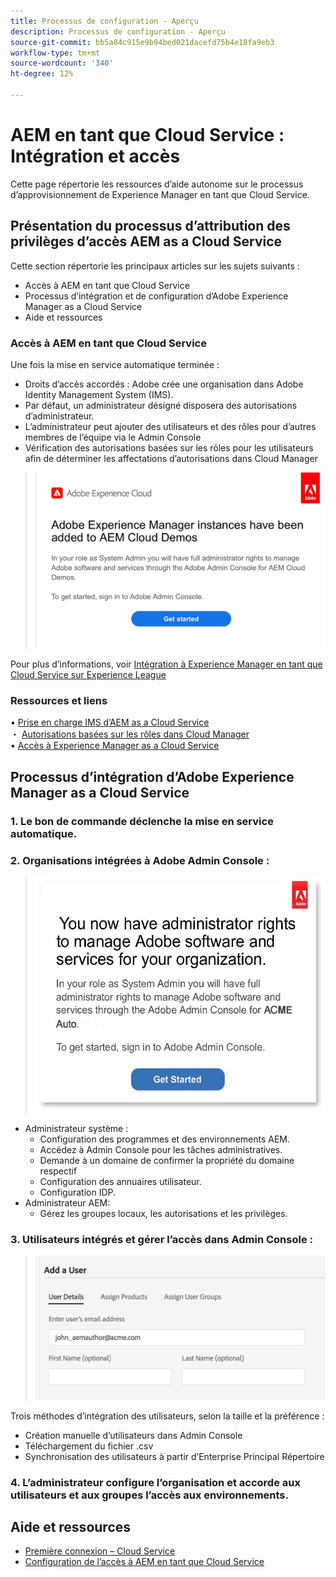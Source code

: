 ```yaml
---
title: Processus de configuration - Aperçu
description: Processus de configuration - Aperçu
source-git-commit: bb5a84c915e9b94bed021dacefd75b4e18fa9eb3
workflow-type: tm+mt
source-wordcount: '340'
ht-degree: 12%

---
```



# AEM en tant que Cloud Service : Intégration et accès

Cette page répertorie les ressources d’aide autonome sur le processus d’approvisionnement de Experience Manager en tant que Cloud Service.

## Présentation du processus d’attribution des privilèges d’accès AEM as a Cloud Service

Cette section répertorie les principaux articles sur les sujets suivants :

* Accès à AEM en tant que Cloud Service
* Processus d’intégration et de configuration d’Adobe Experience Manager as a Cloud Service
* Aide et ressources


### Accès à AEM en tant que Cloud Service

Une fois la mise en service automatique terminée :

* Droits d’accès accordés : Adobe crée une organisation dans Adobe Identity Management System (IMS).
* Par défaut, un administrateur désigné disposera des autorisations d’administrateur.
* L’administrateur peut ajouter des utilisateurs et des rôles pour d’autres membres de l’équipe via le Admin Console
* Vérification des autorisations basées sur les rôles pour les utilisateurs afin de déterminer les affectations d’autorisations dans Cloud Manager

> ![processsouveraineté.jpg](./assets/processOverview.jpg)


Pour plus d’informations, voir [Intégration à Experience Manager en tant que Cloud Service sur Experience League](https://experienceleague.adobe.com/docs/experience-manager-cloud-service/onboarding/home.html?lang=en)

### Ressources et liens

• [Prise en charge IMS d’AEM as a Cloud Service](https://experienceleague.adobe.com/docs/experience-manager-cloud-service/security/ims-support.html?lang=fr)\
・ [Autorisations basées sur les rôles dans Cloud Manager](https://experienceleague.adobe.com/docs/experience-manager-cloud-service/onboarding/what-is-required/role-based-permissions.html?lang=en#what-is-required)\
• [Accès à Experience Manager as a Cloud Service](https://experienceleague.adobe.com/docs/experience-manager-cloud-service/onboarding/getting-access/navigation.html?lang=en#getting-access)


## Processus d’intégration d’Adobe Experience Manager as a Cloud Service

### 1. Le bon de commande déclenche la mise en service automatique.

### 2. Organisations intégrées à Adobe Admin Console :

>   ![processsview2.jpg](./assets/processOverview2.jpg)
* Administrateur système :
   * Configuration des programmes et des environnements AEM.
   * Accédez à Admin Console pour les tâches administratives.
   * Demande à un domaine de confirmer la propriété du domaine respectif
   * Configuration des annuaires utilisateur.
   * Configuration IDP.
* Administrateur AEM:
   * Gérez les groupes locaux, les autorisations et les privilèges.

### 3. Utilisateurs intégrés et gérer l’accès dans Admin Console :

>   ![processsview3.jpg](./assets/processOverview3.jpg)

Trois méthodes d’intégration des utilisateurs, selon la taille et la préférence :
* Création manuelle d’utilisateurs dans Admin Console
* Téléchargement du fichier .csv
* Synchronisation des utilisateurs à partir d’Enterprise Principal
Répertoire

### 4. L’administrateur configure l’organisation et accorde aux utilisateurs et aux groupes l’accès aux environnements.

## Aide et ressources

* [Première connexion – Cloud Service](https://experienceleague.adobe.com/docs/experience-manager-cloud-service/onboarding/getting-access/cloud-service-programs/first-time-login.html#getting-access)
* [Configuration de l’accès à AEM en tant que Cloud Service](https://experienceleague.adobe.com/docs/experience-manager-learn/cloud-service/accessing/overview.html?lang=en#accessing)
